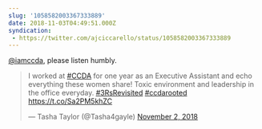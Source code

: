 ```yaml
---
slug: '1058582003367333889'
date: 2018-11-03T04:49:51.000Z
syndication:
 - https://twitter.com/ajciccarello/status/1058582003367333889
---
```


[@iamccda](https://twitter.com/iamccda), please listen humbly. <blockquote class="twitter-tweet"><p lang="en" dir="ltr">I worked at <a href="https://twitter.com/hashtag/CCDA?src=hash&amp;ref_src=twsrc%5Etfw">#CCDA</a> for one year as an Executive Assistant and echo everything these women share! Toxic environment and leadership in the office everyday. <a href="https://twitter.com/hashtag/3RsRevisited?src=hash&amp;ref_src=twsrc%5Etfw">#3RsRevisited</a> <a href="https://twitter.com/hashtag/ccdarooted?src=hash&amp;ref_src=twsrc%5Etfw">#ccdarooted</a> <a href="https://t.co/Sa2PM5khZC">https://t.co/Sa2PM5khZC</a></p>&mdash; Tasha Taylor (@Tasha4gayle) <a href="https://twitter.com/Tasha4gayle/status/1058388802123808771?ref_src=twsrc%5Etfw">November 2, 2018</a></blockquote>


<script async src="https://platform.twitter.com/widgets.js" charset="utf-8"></script>

